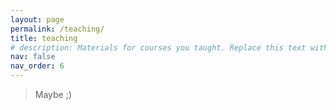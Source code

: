 ```yaml
---
layout: page
permalink: /teaching/
title: teaching
# description: Materials for courses you taught. Replace this text with your description.
nav: false
nav_order: 6
---
```


> Maybe ;)
